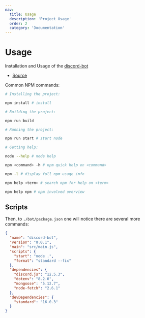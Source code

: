 ```yaml
---
nav:
  title: Usage
  description: 'Project Usage'
  order: 2
  category: 'Documentation'
---
```


<!-- markdownlint-disable MD025 -->
<!-- markdownlint-disable MD033 -->
<!-- markdownlint-disable MD030 -->

# Usage

Installation and Usage of the [discord-bot](/)

- [Source](https://github.com/mxttwoods/woodsm-bot)

Common NPM commands:
<code-block label="NPM" active>

```bash
# Installing the project:

npm install # install

# Building the project:

npm run build

# Running the project:

npm run start # start node

# Getting help:

node --help # node help

npm <command> -h # npm quick help on <command>

npm -l # display full npm usage info

npm help <term> # search npm for help on <term>

npm help npm # npm involved overview
```

</code-block>

## Scripts

Then, to `./bot/package.json` one will notice there are several more commands:

```json
{
  "name": "discord-bot",
  "version": "0.0.1",
  "main": "src/main.js",
  "scripts": {
    "start": "node .",
    "format": "standard --fix"
  },
  "dependencies": {
    "discord.js": "12.5.3",
    "dotenv": "8.2.0",
    "mongoose": "5.12.7",
    "node-fetch": "2.6.1"
  },
  "devDependencies": {
    "standard": "16.0.3"
  }
}
```
